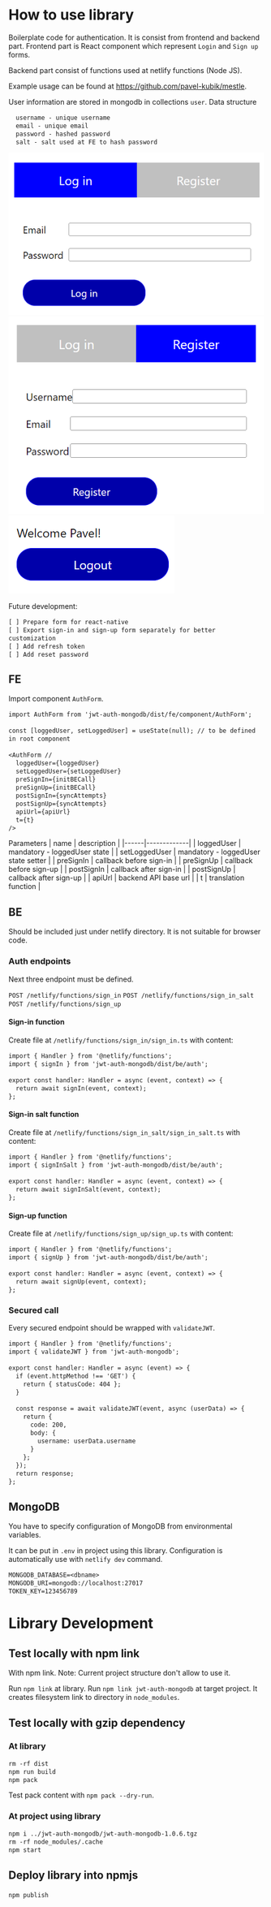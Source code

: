 # How to use library

Boilerplate code for authentication. It is consist from frontend and backend part.
Frontend part is React component which represent `Login` and `Sign up` forms.

Backend part consist of functions used at netlify functions (Node JS).

Example usage can be found at https://github.com/pavel-kubik/mestle.

User information are stored in mongodb in collections `user`. Data structure

```
  username - unique username
  email - unique email
  password - hashed password
  salt - salt used at FE to hash password
```

![Alt text](doc/signIn.png)
![Alt text](doc/signUp.png)
![Alt text](doc/signOut.png)

Future development:

```
[ ] Prepare form for react-native
[ ] Export sign-in and sign-up form separately for better customization
[ ] Add refresh token
[ ] Add reset password
```

## FE

Import component `AuthForm`.

```
import AuthForm from 'jwt-auth-mongodb/dist/fe/component/AuthForm';

const [loggedUser, setLoggedUser] = useState(null); // to be defined in root component

<AuthForm //
  loggedUser={loggedUser}
  setLoggedUser={setLoggedUser}
  preSignIn={initBECall}
  preSignUp={initBECall}
  postSignIn={syncAttempts}
  postSignUp={syncAttempts}
  apiUrl={apiUrl}
  t={t}
/>
```

Parameters
| name | description |
|------|-------------|
| loggedUser | mandatory - loggedUser state |
| setLoggedUser | mandatory - loggedUser state setter |
| preSignIn | callback before sign-in |
| preSignUp | callback before sign-up |
| postSignIn | callback after sign-in |
| postSignUp | callback after sign-up |
| apiUrl | backend API base url |
| t | translation function |

## BE

Should be included just under netlify directory. It is not suitable for browser code.

### Auth endpoints

Next three endpoint must be defined.

`POST /netlify/functions/sign_in`
`POST /netlify/functions/sign_in_salt`
`POST /netlify/functions/sign_up`

#### Sign-in function

Create file at `/netlify/functions/sign_in/sign_in.ts` with content:

```
import { Handler } from '@netlify/functions';
import { signIn } from 'jwt-auth-mongodb/dist/be/auth';

export const handler: Handler = async (event, context) => {
  return await signIn(event, context);
};
```

#### Sign-in salt function

Create file at `/netlify/functions/sign_in_salt/sign_in_salt.ts` with content:

```
import { Handler } from '@netlify/functions';
import { signInSalt } from 'jwt-auth-mongodb/dist/be/auth';

export const handler: Handler = async (event, context) => {
  return await signInSalt(event, context);
};
```

#### Sign-up function

Create file at `/netlify/functions/sign_up/sign_up.ts` with content:

```
import { Handler } from '@netlify/functions';
import { signUp } from 'jwt-auth-mongodb/dist/be/auth';

export const handler: Handler = async (event, context) => {
  return await signUp(event, context);
};
```

### Secured call

Every secured endpoint should be wrapped with `validateJWT`.

```
import { Handler } from '@netlify/functions';
import { validateJWT } from 'jwt-auth-mongodb';

export const handler: Handler = async (event) => {
  if (event.httpMethod !== 'GET') {
    return { statusCode: 404 };
  }

  const response = await validateJWT(event, async (userData) => {
    return {
      code: 200,
      body: {
        username: userData.username
      }
    };
  });
  return response;
};
```

## MongoDB

You have to specify configuration of MongoDB from environmental variables.

It can be put in `.env` in project using this library. Configuration is automatically use with `netlify dev` command.

```
MONGODB_DATABASE=<dbname>
MONGODB_URI=mongodb://localhost:27017
TOKEN_KEY=123456789
```

# Library Development

## Test locally with npm link

With npm link. Note: Current project structure don't allow to use it.

Run `npm link` at library.
Run `npm link jwt-auth-mongodb` at target project.
It creates filesystem link to directory in `node_modules`.

## Test locally with gzip dependency

### At library

```
rm -rf dist
npm run build
npm pack
```

Test pack content with `npm pack --dry-run`.

### At project using library

```
npm i ../jwt-auth-mongodb/jwt-auth-mongodb-1.0.6.tgz
rm -rf node_modules/.cache
npm start
```

## Deploy library into npmjs

`npm publish`
